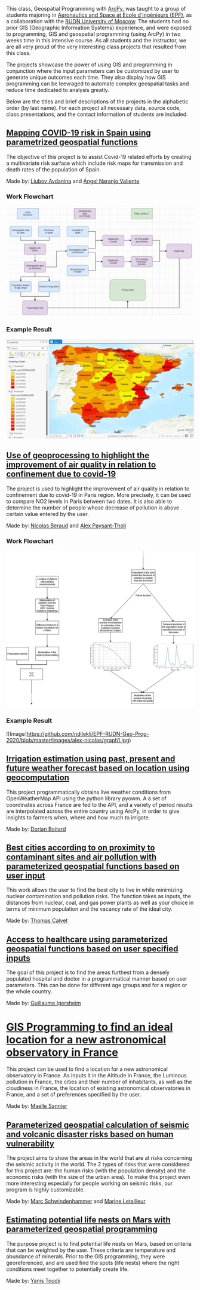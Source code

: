This class, Geospatial Programming with [ArcPy](https://pro.arcgis.com/en/pro-app/arcpy/get-started/what-is-arcpy-.htm), was taught to a group of students majoring in [Aeronautics and Space at Ecole d'ingénieurs (EPF)](http://epf.fr/), as a collaboration with the [RUDN University of Moscow](http://rudn.ru/). The students had no prior GIS (Geographic Information Systems) experience, and were exposed to programming, GIS and geospatial programming (using ArcPy) in two weeks time in this intensive course. As all students and the instructor, we are all very proud of the very interesting class projects that resulted from this class. 

The projects showcase the power of using GIS and programming in conjunction where the input parameters can be customized by user to generate unique outcomes each time. They also display how GIS programming can be leevraged to automate complex geospatial tasks and reduce time dedicated to analysis greatly. 

Below are the titles and brief descriptions of the projects  in the alphabetic order (by last name). For each project all necessary data, source code, class presentations, and the contact information of students are included.

## [Mapping COVID-19 risk in Spain using parametrized geospatial functions](https://github.com/Anaranjov/EPF-RUDN-COVID)
The objective of this project is to assist Covid-19 related efforts by creating a multivariate risk surface which include risk maps for transmission and death rates of the population of Spain.

Made by: [Liubov Avdanina](liubov.avdanina@epfedu.fr) and [Ángel Naranjo Valiente](angel-naranjo@live.com)

### Work Flowchart
![Image](https://github.com/ndilekli/EPF-RUDN-Geo-Prog-2020/blob/master/images/anaranjov/flowchart.png)

### Example Result
![Image](https://github.com/ndilekli/EPF-RUDN-Geo-Prog-2020/blob/master/images/anaranjov/results.png)

## [Use of geoprocessing to highlight the improvement of air quality in relation to confinement due to covid-19](https://github.com/AlexEPF/EPF-RUDN-pollution_covid)
The project is used to highlight the improvement of air quality in relation to confinement due to covid-19 in Paris region. More precisely, it can be used to compare NO2 levels in Paris between two dates. It is also able to determine the number of people whose decrease of pollution is above certain value entered by the user.

Made by: [Nicolas Beraud](nicolas.beraud@epfedu.fr) and [Alex Paysant-Tholi](alex.paysant-tholi@epfedu.fr)

### Work Flowchart
![Image](https://github.com/ndilekli/EPF-RUDN-Geo-Prog-2020/blob/master/images/alex-nicolas/Picture1.png)

### Example Result
![Image]https://github.com/ndilekli/EPF-RUDN-Geo-Prog-2020/blob/master/images/alex-nicolas/graph1.jpg)

## [Irrigation estimation using past, present and future weather forecast based on location using geocomputation](https://github.com/taraleos45/EPF-RUDN_argri_water_use2)
This project programmatically obtains live weather conditions from OpenWeatherMap API using the python library pyowm. A a set of coordinates across France are fed to the API, and a variety of period results are interpolated across the entire country using ArcPy, in order to give insights to farmers when, where and how much to irrigate.

Made by: [Dorian Boitard](dorian.boitard@epfedu.fr)

## [Best cities according to on proximity to contaminant sites and air pollution with parameterized geospatial functions based on user input](https://github.com/Thomas-C-EPF/EPF-RUDN-USCityChoice-test)
This work allows the user to find the best city to live in while minimizing nuclear contamination and pollution risks. The function takes as inputs, the distances from nuclear, coal, and gas power plants as well as your choice in terms of minimum population and the vacancy rate of the ideal city.

Made by: [Thomas Calvet](thomas.calvet@epfedu.fr)

## [Access to healthcare using parameterized geospatial functions based on user specified inputs](https://github.com/GuillaumeIM/EPF-RUDN--Health-care-)
The goal of this project is to find the areas furthest from a densely populated hospital and doctor in a programmatical manner based on user parameters. This can be done for different age groups and for a region or the whole country. 

Made by: [Guillaume Igersheim](Guillaume.igersheim@epfedu.fr)

# [GIS Programming to find an ideal location for a new astronomical observatory in France](https://github.com/maellesannier/EPF-RUDN-Observatories)
This project can be used to find a location for a new astronomical observatory in France. As inputs it in the Altitude in France, the Luminous pollution in France, the cities and their number of inhabitants, as well as the cloudiness in France, the location of existing astronomical observatories in France, and a set of preferences specified by the user.

Made by: [Maelle Sannier](maelle.sannier@epfedu.fr)

## [Parameterized geospatial calculation of seismic and volcanic disaster risks based on human vulnerability](https://github.com/MarineLet/EPF-RUDN-Seismic)
The project aims to show the areas in the world that are at risks concerning the seismic activity in the world. The 2 types of risks that were considered for this project are: the human risks (with the population density) and the economic risks (with the size of the urban area). To make this project even more interesting especially for people working on seismic risks, our program is highly customizable. 

Made by: [Marc Schwindenhammer](marc.schwindenhammer@epfedu.fr) and [Marine Letailleur](marine.letailleur@epfedu.fr)

## [Estimating potential life nests on Mars with parameterized geospatial programming](https://github.com/YanisTOUDJI/EPF-RUDN--Mars)
The purpose project is to find potential life nests on Mars, based on criteria that can be weighted by the user. These criteria are temperature and abundance of minerals. Prior to the GIS programming, they were georeferenced, and are used find the spots (life nests) where the right conditions meet together to potentially create life.

Made by: [Yanis Toudji](yanis.toudji@epfedu.fr)






